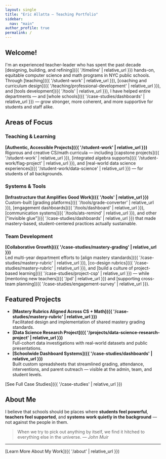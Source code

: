 ```yaml
---
layout: single
title: "Eric Allatta — Teaching Portfolio"
sidebar:
  nav: "main"
author_profile: true
permalink: /
---
```


## Welcome!

I'm an experienced teacher-leader who has spent the past decade [designing, building, and refining]({{ '/timeline' | relative_url }}) hands-on, equitable computer science and math programs in NYC public schools.  
Through [teaching]({{ '/student-work' | relative_url }}), [coaching and curriculum design]({{ '/teaching/professional-development' | relative_url }}), and [tools development]({{ '/tools' | relative_url }}), I have helped entire departments — and [whole schools]({{ '/case-studies/dashboards' | relative_url }}) — grow stronger, more coherent, and more supportive for students and staff alike.

## Areas of Focus

### Teaching & Learning
**[Authentic, Accessible Projects]({{ '/student-work' | relative_url }})**  
Rigorous and creative CS/math curricula — including [capstone projects]({{ '/student-work' | relative_url }}), [integrated algebra supports]({{ '/student-work/flag-project' | relative_url }}), and [real-world data science experiences]({{ '/student-work/data-science' | relative_url }}) — for students of all backgrounds.

### Systems & Tools
**[Infrastructure that Amplifies Good Work]({{ '/tools' | relative_url }})**  
Custom-built [grading platforms]({{ '/tools/grade-converter' | relative_url }}), [engagement dashboards]({{ '/tools/dashboard' | relative_url }}), [communication systems]({{ '/tools/ats-remind' | relative_url }}), and other ["invisible glue"]({{ '/case-studies/dashboards' | relative_url }}) that made mastery-based, student-centered practices actually sustainable.

### Team Development
**[Collaborative Growth]({{ '/case-studies/mastery-grading' | relative_url }})**  
Led multi-year department efforts to [align mastery standards]({{ '/case-studies/mastery-rubric' | relative_url }}), [co-design rubrics]({{ '/case-studies/mastery-rubric' | relative_url }}), and [build a culture of project-based learning]({{ '/case-studies/project-csp' | relative_url }}) — while [mentoring new teachers]({{ '/pd' | relative_url }}) and [supporting cross-team planning]({{ '/case-studies/engagement-survey' | relative_url }}).

## Featured Projects
- **[Mastery Rubrics Aligned Across CS + Math]({{ '/case-studies/mastery-rubric' | relative_url }})**  
  Facilitated design and implementation of shared mastery grading standards.
- **[Data Science Research Project]({{ '/projects/data-science-research-project' | relative_url }})**  
  Full-cohort data investigations with real-world datasets and public presentations.
- **[Schoolwide Dashboard Systems]({{ '/case-studies/dashboards' | relative_url }})**  
  Built custom spreadsheets that streamlined grading, attendance, interventions, and parent outreach — visible at the admin, team, and student levels.

[See Full Case Studies]({{ '/case-studies' | relative_url }})

## About Me
I believe that schools should be places where **students feel powerful**, **teachers feel supported**, and **systems work quietly in the background** — not against the people in them.

> When we try to pick out anything by itself, we find it hitched to everything else in the universe. — *John Muir*

---

[Learn More About My Work]({{ '/about' | relative_url }})
